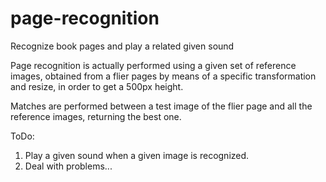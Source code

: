 # page-recognition
Recognize book pages and play a related given sound

Page recognition is actually performed using a given set of reference images, obtained from a flier pages by means of a specific transformation and resize, in order to get a 500px height.

Matches are performed between a test image of the flier page and all the reference images, returning the best one.

ToDo:
1. Play a given sound when a given image is recognized.
2. Deal with problems...
